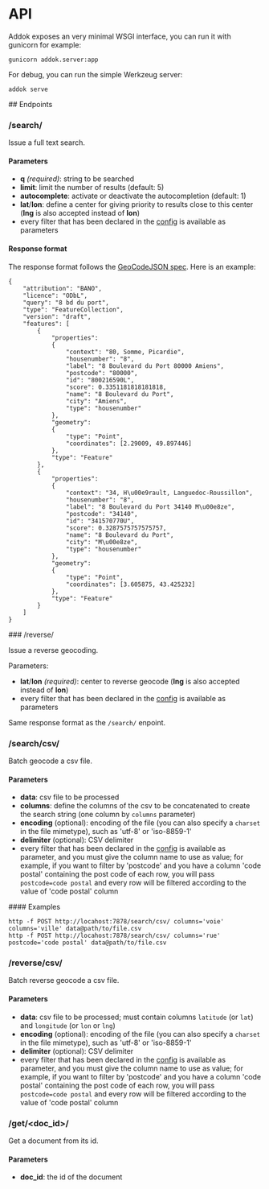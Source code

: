 # API

Addok exposes an very minimal WSGI interface, you can run it with gunicorn
for example:

    gunicorn addok.server:app

For debug, you can run the simple Werkzeug server:

    addok serve

## Endpoints

### /search/

Issue a full text search.

#### Parameters

- **q** *(required)*: string to be searched
- **limit**: limit the number of results (default: 5)
- **autocomplete**: activate or deactivate the autocompletion (default: 1)
- **lat**/**lon**: define a center for giving priority to results close to this
  center (**lng** is also accepted instead of **lon**)
- every filter that has been declared in the [config](config.md) is available as
  parameters

#### Response format

The response format follows the [GeoCodeJSON spec](https://github.com/yohanboniface/geocodejson-spec).
Here is an example:

```
{
    "attribution": "BANO",
    "licence": "ODbL",
    "query": "8 bd du port",
    "type": "FeatureCollection",
    "version": "draft",
    "features": [
        {
            "properties":
            {
                "context": "80, Somme, Picardie",
                "housenumber": "8",
                "label": "8 Boulevard du Port 80000 Amiens",
                "postcode": "80000",
                "id": "800216590L",
                "score": 0.3351181818181818,
                "name": "8 Boulevard du Port",
                "city": "Amiens",
                "type": "housenumber"
            },
            "geometry":
            {
                "type": "Point",
                "coordinates": [2.29009, 49.897446]
            },
            "type": "Feature"
        },
        {
            "properties":
            {
                "context": "34, H\u00e9rault, Languedoc-Roussillon",
                "housenumber": "8",
                "label": "8 Boulevard du Port 34140 M\u00e8ze",
                "postcode": "34140",
                "id": "341570770U",
                "score": 0.3287575757575757,
                "name": "8 Boulevard du Port",
                "city": "M\u00e8ze",
                "type": "housenumber"
            },
            "geometry":
            {
                "type": "Point",
                "coordinates": [3.605875, 43.425232]
            },
            "type": "Feature"
        }
    ]
}
```

### /reverse/

Issue a reverse geocoding.

Parameters:

- **lat**/**lon** *(required)*: center to reverse geocode (**lng** is also
  accepted instead of **lon**)
- every filter that has been declared in the [config](config.md) is available as
  parameters

Same response format as the `/search/` enpoint.


### /search/csv/

Batch geocode a csv file.

#### Parameters

- **data**: csv file to be processed
- **columns**: define the columns of the csv to be concatenated to create the
  search string (one column by `columns` parameter)
- **encoding** (optional): encoding of the file (you can also specify a `charset` in the
  file mimetype), such as 'utf-8' or 'iso-8859-1'
- **delimiter** (optional): CSV delimiter
- every filter that has been declared in the [config](config.md) is available as
  parameter, and you must give the column name to use as value; for example, if you want
  to filter by 'postcode' and you have a column 'code postal' containing the post code of each row,
  you will pass `postcode=code postal` and every row will be filtered according to the value of 'code postal'
  column

#### Examples

    http -f POST http://locahost:7878/search/csv/ columns='voie' columns='ville' data@path/to/file.csv
    http -f POST http://locahost:7878/search/csv/ columns='rue' postcode='code postal' data@path/to/file.csv

### /reverse/csv/

Batch reverse geocode a csv file.

#### Parameters

- **data**: csv file to be processed; must contain columns `latitude` (or `lat`) and
  `longitude` (or `lon` or `lng`)
- **encoding** (optional): encoding of the file (you can also specify a `charset` in the
  file mimetype), such as 'utf-8' or 'iso-8859-1'
- **delimiter** (optional): CSV delimiter
- every filter that has been declared in the [config](config.md) is available as
  parameter, and you must give the column name to use as value; for example, if you want
  to filter by 'postcode' and you have a column 'code postal' containing the post code of each row,
  you will pass `postcode=code postal` and every row will be filtered according to the value of 'code postal'
  column

### /get/&lt;doc_id&gt;/

Get a document from its id.

#### Parameters

- **doc_id**: the id of the document
